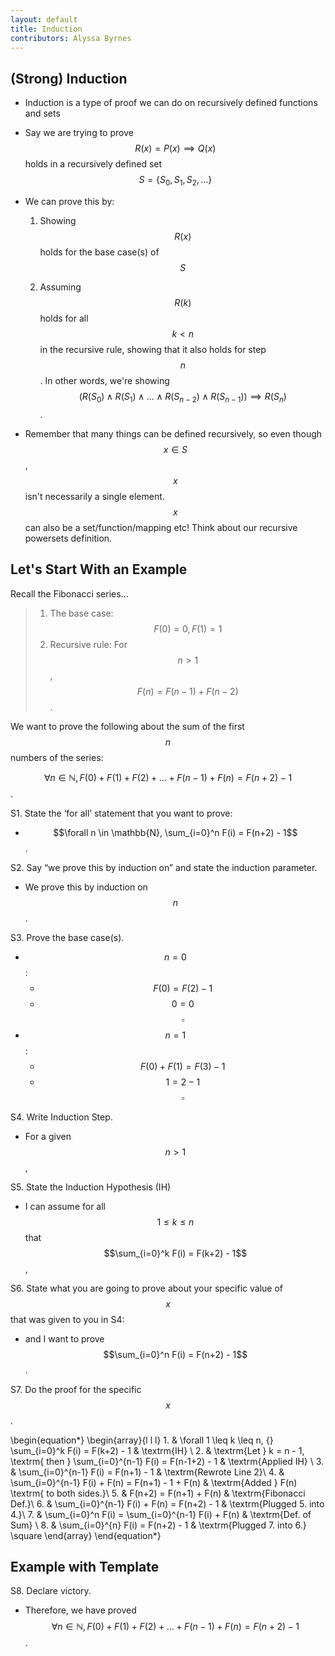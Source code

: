 ```yaml
---
layout: default
title: Induction
contributors: Alyssa Byrnes
---
```


## (Strong) Induction

- Induction is a type of proof we can do on recursively defined functions and sets

- Say we are trying to prove $$R(x) = P(x) \implies Q(x)$$ holds in a recursively defined set $$S = \{S_0, S_1, S_2, \ldots \}$$

- We can prove this by:

    1. Showing $$R(x)$$ holds for the base case(s) of $$S$$
    
    2. Assuming $$R(k)$$ holds for all $$k < n$$ in the recursive rule, showing that it also holds for step $$n$$. 
    In other words, we're showing $$\big(R(S_0) \land R(S_1) \land \ldots \land R(S_{n-2}) \land R(S_{n-1})\big) \implies R(S_{n})$$.
    
- Remember that many things can be defined recursively, so even though $$x \in S$$, $$x$$ isn't necessarily a single element. $$x$$ can also be a set/function/mapping etc! Think about our recursive powersets definition.


## Let's Start With an Example


Recall the Fibonacci series...

>1. The base case: $$F(0) = 0, F(1) = 1$$
>2. Recursive rule: For $$n > 1$$, $$F(n) = F(n-1) + F(n-2)$$.


We want to prove the following about the sum of the first $$n$$ numbers of the series:

$$\forall n \in \mathbb{N}, F(0) + F(1) + F(2) + \ldots + F(n-1) + F(n) = F(n+2) - 1$$.

S1. State the ‘for all’ statement that you want to prove:

- $$\forall n \in \mathbb{N}, \sum_{i=0}^n F(i) = F(n+2) - 1$$.

S2. Say “we prove this by induction on” and state the induction parameter.

- We prove this by induction on $$n$$.



S3. Prove the base case(s).

- $$n=0$$:
    - $$F(0) = F(2) - 1$$
    - $$0 = 0$$ $$\square$$
- $$n = 1$$:
    - $$F(0) + F(1) = F(3) - 1$$
    - $$1 = 2 - 1$$ $$\square$$
        


S4. Write Induction Step.

- For a given $$n > 1$$,

S5. State the Induction Hypothesis (IH)

- I can assume for all $$1 \leq k \leq n$$ that $$\sum_{i=0}^k F(i) = F(k+2) - 1$$,

S6. State what you are going to prove about your specific value of $$x$$ that
was given to you in S4:

- and I want to prove $$\sum_{i=0}^n F(i) = F(n+2) - 1$$.



S7. Do the proof for the specific $$x$$.

\begin{equation*}
    \begin{array}{l l l}
        1. & \forall 1 \leq k \leq n, {} \sum_{i=0}^k F(i) = F(k+2) - 1 & \textrm{IH} \\
        2. & \textrm{Let } k = n - 1, \textrm{ then } \sum_{i=0}^{n-1} F(i) = F(n-1+2) - 1 & \textrm{Applied IH} \\
        3. & \sum_{i=0}^{n-1} F(i) = F(n+1) - 1 & \textrm{Rewrote Line 2}\\
        4. & \sum_{i=0}^{n-1} F(i) + F(n) = F(n+1) - 1 + F(n) & \textrm{Added } F(n) \textrm{ to both sides.}\\
        5. & F(n+2) = F(n+1) + F(n) & \textrm{Fibonacci Def.}\\
        6. & \sum_{i=0}^{n-1} F(i) + F(n) = F(n+2) - 1 & \textrm{Plugged 5. into 4.}\\
        7. & \sum_{i=0}^n F(i) = \sum_{i=0}^{n-1} F(i) + F(n) & \textrm{Def. of Sum} \\
        8. & \sum_{i=0}^{n} F(i) = F(n+2) - 1 & \textrm{Plugged 7. into 6.} \square
    \end{array}
\end{equation*}

## Example with Template

S8. Declare victory.

- Therefore, we have proved  $$\forall n \in \mathbb{N}, F(0) + F(1) + F(2) + \ldots + F(n-1) + F(n) = F(n+2) - 1$$.


